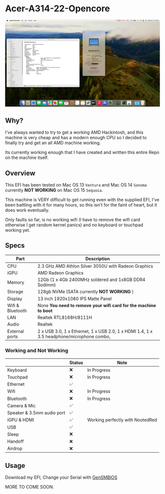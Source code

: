 # Acer-A314-22-Opencore
<img src="./Working.png">

## Why?
I've always wanted to try to get a working AMD Hackintosh, and this machine is very cheap and has a modern enough CPU so I decided to finally try and get an all AMD machine working.


Its currently working enough that I have created and written this entire Repo on the machine itself.

## Overview

This EFI has been tested on Mac OS 13 `Ventura` and Mac OS 14 `Sonoma` currently <strong> NOT WORKING </strong> on Mac OS 15 `Sequoia`.

This machine is VERY difficult to get running even with the supplied EFI, I've been battling with it for many hours, so this isn't for the faint of heart, but it does work eventually.

Only faults so far, is no working wifi (I have to remove the wifi card otherwise I get random kernel panics) and no keyboard or touchpad working yet.


## Specs

| Part             | Description                                                                                                    |
| ---------------- | -------------------------------------------------------------------------------------------------------------- |
| CPU              | 2.3 GHz AMD Athlon Silver 3050U with Radeon Graphics                                                           |
| iGPU             | AMD Radeon Graphics                                                                                            |
| Memory           | 12Gb (1 x 4Gb 2400MHz soldered and 1x8GB DDR4 Sodimm)                                                          |
| Storage          | 128gb NVMe (SATA currently <strong> NOT WORKING </strong>)                                                     |
| Display          | 13 inch 1920x1080 IPS Matte Panel                                                                              |
| Wifi & Bluetooth | None <strong> You need to remove your wifi card for the machine to boot </strong>                              |
| LAN              | Realtek RTL8168H/8111H                                                                                         |
| Audio            | Realtek                                                                                                        |
| External ports   | 2 x USB 3.0, 1 x Ethernet, 1 x USB 2.0, 1 x HDMI 1.4, 1 x 3.5 headphone/microphone combo,                      |

### Working and Not Working

|                                                   | Status | Note                              |
| ------------------------------------------------- | ------ | ----------------------------------|
| Keyboard                                          | ❌     |In Progress                        |
| Touchpad                                          | ❌     |In Progress                        |
| Ethernet                                          | ✅     |                                   |
| Wifi                                              | ❌     |In Progress                        |
| Bluetooth                                         | ❌     |In Progress                        |
| Camera & Mic                                      | ✅     |                                   |
| Speaker & 3.5mm audio port                        | ✅     |                                   |
| iGPU & HDMI                                       | ✅     |Working perfectly with NootedRed   |
| USB                                               | ✅     |                                   |
| Sleep                                             | ❌     |                                   |
| Handoff                                           | ❌     |                                   |
| Airdrop                                           | ❌     |                                   |


## Usage

Download my EFI, Change your Serial with [GenSMBIOS](https://github.com/corpnewt/GenSMBIOS) 

MORE TO COME SOON.


